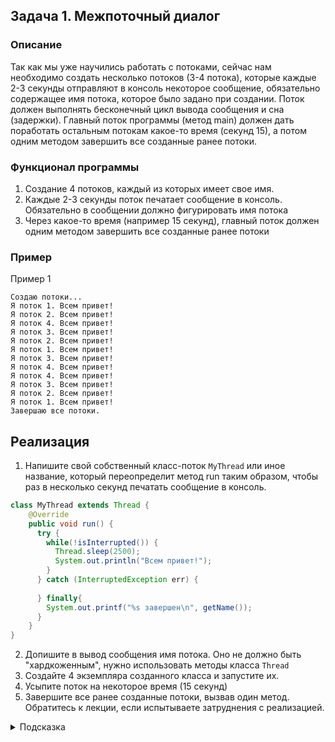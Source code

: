 ## Задача 1. Межпоточный диалог

### Описание
Так как мы уже научились работать с потоками, сейчас нам необходимо создать несколько потоков (3-4 потока), 
которые каждые 2-3 секунды отправляют в консоль некоторое сообщение, обязательно содержащее имя потока, которое 
было задано при создании. Поток должен выполнять бесконечный цикл вывода сообщения и сна (задержки). Главный поток 
программы (метод main) должен дать поработать остальным потокам какое-то время (секунд 15), а потом одним методом 
завершить все созданные ранее потоки.

### Функционал программы
1. Создание 4 потоков, каждый из которых имеет свое имя.
2. Каждые 2-3 секунды поток печатает сообщение в консоль. Обязательно в сообщении должно фигурировать имя потока
3. Через какое-то время (например 15 секунд), главный поток должен одним методом завершить все созданные ранее потоки

### Пример
Пример 1
```
Создаю потоки...
Я поток 1. Всем привет!
Я поток 2. Всем привет!
Я поток 4. Всем привет!
Я поток 3. Всем привет!
Я поток 2. Всем привет!
Я поток 1. Всем привет!
Я поток 3. Всем привет!
Я поток 4. Всем привет!
Я поток 4. Всем привет!
Я поток 3. Всем привет!
Я поток 2. Всем привет!
Я поток 1. Всем привет!
Завершаю все потоки.
```
## Реализация
1. Напишите свой собственный класс-поток `MyThread` или иное название, который переопределит метод run таким образом, чтобы раз в несколько секунд печатать сообщение в консоль.
```java
class MyThread extends Thread {
    @Override
    public void run() {
      try {
        while(!isInterrupted()) {
          Thread.sleep(2500);
          System.out.println("Всем привет!");
        }
      } catch (InterruptedException err) {
        
      } finally{
        System.out.printf("%s завершен\n", getName());
      }
    }
}
```
2. Допишите в вывод сообщения имя потока. Оно не должно быть "хардкоженным", нужно использовать методы класса `Thread`
3. Создайте 4 экземпляра созданного класса и запустите их.
4. Усыпите поток на некоторое время (15 секунд)
5. Завершите все ранее созданные потоки, вызвав один метод. Обратитесь к лекции, если испытываете затруднения с реализацией.



<details>
  <summary>Подсказка</summary>

Используйте метод `Thread.getCurrentThread.getName()` для получения имени текущего потока. Используйте `Thread` для создания потоков, не используйте пулы. Используйте `ThreadGroup` для группировки процессов и управления ими как одним
</details>


